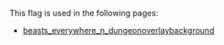 This flag is used in the following pages:
 - [beasts_everywhere_n_dungeonoverlaybackground](../events/beasts_everywhere_n_dungeonoverlaybackground.md)
